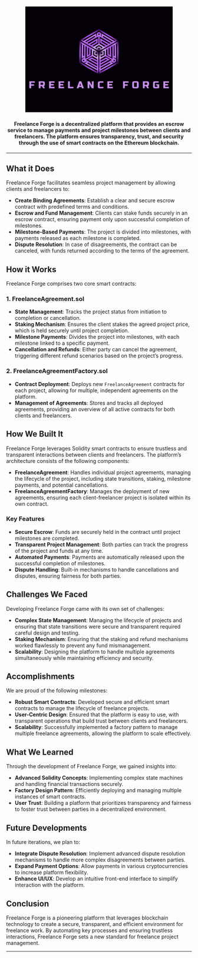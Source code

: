 <p align="center">
  <img src="public/freelanceforge.png" alt="Freelance Forge Logo" width="400"/>
</p>

<h4 style="text-align:center;" align="center">Freelance Forge is a decentralized platform that provides an escrow service to manage payments and project milestones between clients and freelancers. The platform ensures transparency, trust, and security through the use of smart contracts on the Ethereum blockchain.</h4>
<hr>

## What it Does

Freelance Forge facilitates seamless project management by allowing clients and freelancers to:
- **Create Binding Agreements**: Establish a clear and secure escrow contract with predefined terms and conditions.
- **Escrow and Fund Management**: Clients can stake funds securely in an escrow contract, ensuring payment only upon successful completion of milestones.
- **Milestone-Based Payments**: The project is divided into milestones, with payments released as each milestone is completed.
- **Dispute Resolution**: In case of disagreements, the contract can be canceled, with funds returned according to the terms of the agreement.

## How it Works

Freelance Forge comprises two core smart contracts:

### 1. **FreelanceAgreement.sol**
   - **State Management**: Tracks the project status from initiation to completion or cancellation.
   - **Staking Mechanism**: Ensures the client stakes the agreed project price, which is held securely until project completion.
   - **Milestone Payments**: Divides the project into milestones, with each milestone linked to a specific payment.
   - **Cancellation and Refunds**: Either party can cancel the agreement, triggering different refund scenarios based on the project’s progress.

### 2. **FreelanceAgreementFactory.sol**
   - **Contract Deployment**: Deploys new `FreelanceAgreement` contracts for each project, allowing for multiple, independent agreements on the platform.
   - **Management of Agreements**: Stores and tracks all deployed agreements, providing an overview of all active contracts for both clients and freelancers.

## How We Built It

Freelance Forge leverages Solidity smart contracts to ensure trustless and transparent interactions between clients and freelancers. The platform’s architecture consists of the following components:
- **FreelanceAgreement**: Handles individual project agreements, managing the lifecycle of the project, including state transitions, staking, milestone payments, and potential cancellations.
- **FreelanceAgreementFactory**: Manages the deployment of new agreements, ensuring each client-freelancer project is isolated within its own contract.

### Key Features
- **Secure Escrow**: Funds are securely held in the contract until project milestones are completed.
- **Transparent Project Management**: Both parties can track the progress of the project and funds at any time.
- **Automated Payments**: Payments are automatically released upon the successful completion of milestones.
- **Dispute Handling**: Built-in mechanisms to handle cancellations and disputes, ensuring fairness for both parties.

## Challenges We Faced

Developing Freelance Forge came with its own set of challenges:
- **Complex State Management**: Managing the lifecycle of projects and ensuring that state transitions were secure and transparent required careful design and testing.
- **Staking Mechanism**: Ensuring that the staking and refund mechanisms worked flawlessly to prevent any fund mismanagement.
- **Scalability**: Designing the platform to handle multiple agreements simultaneously while maintaining efficiency and security.

## Accomplishments

We are proud of the following milestones:
- **Robust Smart Contracts**: Developed secure and efficient smart contracts to manage the lifecycle of freelance projects.
- **User-Centric Design**: Ensured that the platform is easy to use, with transparent operations that build trust between clients and freelancers.
- **Scalability**: Successfully implemented a factory pattern to manage multiple freelance agreements, allowing the platform to scale effectively.

## What We Learned

Through the development of Freelance Forge, we gained insights into:
- **Advanced Solidity Concepts**: Implementing complex state machines and handling financial transactions securely.
- **Factory Design Pattern**: Efficiently deploying and managing multiple instances of smart contracts.
- **User Trust**: Building a platform that prioritizes transparency and fairness to foster trust between parties in a decentralized environment.

## Future Developments

In future iterations, we plan to:
- **Integrate Dispute Resolution**: Implement advanced dispute resolution mechanisms to handle more complex disagreements between parties.
- **Expand Payment Options**: Allow payments in various cryptocurrencies to increase platform flexibility.
- **Enhance UI/UX**: Develop an intuitive front-end interface to simplify interaction with the platform.

## Conclusion

Freelance Forge is a pioneering platform that leverages blockchain technology to create a secure, transparent, and efficient environment for freelance work. By automating key processes and ensuring trustless interactions, Freelance Forge sets a new standard for freelance project management.

---

